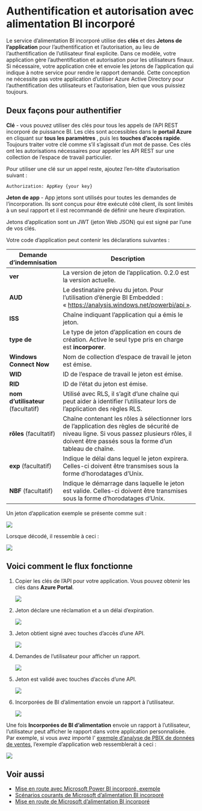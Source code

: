 <properties
   pageTitle="Authentification et autorisation avec alimentation BI incorporé"
   description="Authentification et autorisation avec alimentation BI incorporé"
   services="power-bi-embedded"
   documentationCenter=""
   authors="guyinacube"
   manager="erikre"
   editor=""
   tags=""/>
<tags
   ms.service="power-bi-embedded"
   ms.devlang="NA"
   ms.topic="article"
   ms.tgt_pltfrm="NA"
   ms.workload="powerbi"
   ms.date="10/04/2016"
   ms.author="asaxton"/>

# <a name="authenticating-and-authorizing-with-power-bi-embedded"></a>Authentification et autorisation avec alimentation BI incorporé

Le service d’alimentation BI incorporé utilise des **clés** et des **Jetons de l’application** pour l’authentification et l’autorisation, au lieu de l’authentification de l’utilisateur final explicite. Dans ce modèle, votre application gère l’authentification et autorisation pour les utilisateurs finaux. Si nécessaire, votre application crée et envoie les jetons de l’application qui indique à notre service pour rendre le rapport demandé. Cette conception ne nécessite pas votre application d’utiliser Azure Active Directory pour l’authentification des utilisateurs et l’autorisation, bien que vous puissiez toujours.

## <a name="two-ways-to-authenticate"></a>Deux façons pour authentifier

**Clé** - vous pouvez utiliser des clés pour tous les appels de l’API REST incorporé de puissance BI. Les clés sont accessibles dans le **portail Azure** en cliquant sur **tous les paramètres** , puis les **touches d’accès rapide**. Toujours traiter votre clé comme s’il s’agissait d’un mot de passe. Ces clés ont les autorisations nécessaires pour appeler les API REST sur une collection de l’espace de travail particulier.

Pour utiliser une clé sur un appel reste, ajoutez l’en-tête d’autorisation suivant :            

    Authorization: AppKey {your key}

**Jeton de app** - App jetons sont utilisés pour toutes les demandes de l’incorporation. Ils sont conçus pour être exécuté côté client, ils sont limités à un seul rapport et il est recommandé de définir une heure d’expiration.

Jetons d’application sont un JWT (jeton Web JSON) qui est signé par l’une de vos clés.

Votre code d’application peut contenir les déclarations suivantes :

| Demande d’indemnisation      | Description        |
|--------------|------------|
| **ver**      | La version de jeton de l’application. 0.2.0 est la version actuelle.       |
| **AUD**      | Le destinataire prévu du jeton. Pour l’utilisation d’énergie BI Embedded : « https://analysis.windows.net/powerbi/api ».  |
| **ISS**      |  Chaîne indiquant l’application qui a émis le jeton.    |
| **type de**     | Le type de jeton d’application en cours de création. Active le seul type pris en charge est **incorporer**.   |
| **Windows Connect Now**      | Nom de collection d’espace de travail le jeton est émise.  |
| **WID**      | ID de l’espace de travail le jeton est émise.  |
| **RID**      | ID de l’état du jeton est émise.     |
| **nom d’utilisateur** (facultatif) |  Utilisé avec RLS, il s’agit d’une chaîne qui peut aider à identifier l’utilisateur lors de l’application des règles RLS. |
| **rôles** (facultatif)   |   Chaîne contenant les rôles à sélectionner lors de l’application des règles de sécurité de niveau ligne. Si vous passez plusieurs rôles, il doivent être passés sous la forme d’un tableau de chaîne.    |
| **exp** (facultatif)    |   Indique le délai dans lequel le jeton expirera. Celles-ci doivent être transmises sous la forme d’horodatages d’Unix.   |
| **NBF** (facultatif)    |   Indique le démarrage dans laquelle le jeton est valide. Celles-ci doivent être transmises sous la forme d’horodatages d’Unix.   |

Un jeton d’application exemple se présente comme suit :

![](media\power-bi-embedded-app-token-flow\power-bi-embedded-app-token-flow-sample-coded.png)


Lorsque décodé, il ressemble à ceci :

![](media\power-bi-embedded-app-token-flow\power-bi-embedded-app-token-flow-sample-decoded.png)


## <a name="heres-how-the-flow-works"></a>Voici comment le flux fonctionne

1. Copier les clés de l’API pour votre application. Vous pouvez obtenir les clés dans **Azure Portal**.

    ![](media\powerbi-embedded-get-started-sample\azure-portal.png)

2. Jeton déclare une réclamation et a un délai d’expiration.

    ![](media\powerbi-embedded-get-started-sample\power-bi-embedded-token-2.png)

3. Jeton obtient signé avec touches d’accès d’une API.

    ![](media\powerbi-embedded-get-started-sample\power-bi-embedded-token-3.png)

4. Demandes de l’utilisateur pour afficher un rapport.

    ![](media\powerbi-embedded-get-started-sample\power-bi-embedded-token-4.png)

5.  Jeton est validé avec touches d’accès d’une API.

    ![](media\powerbi-embedded-get-started-sample\power-bi-embedded-token-5.png)

6.  Incorporées de BI d’alimentation envoie un rapport à l’utilisateur.

    ![](media\powerbi-embedded-get-started-sample\power-bi-embedded-token-6.png)

Une fois **Incorporées de BI d’alimentation** envoie un rapport à l’utilisateur, l’utilisateur peut afficher le rapport dans votre application personnalisée. Par exemple, si vous avez importé l' [exemple d’analyse de PBIX de données de ventes](http://download.microsoft.com/download/1/4/E/14EDED28-6C58-4055-A65C-23B4DA81C4DE/Analyzing_Sales_Data.pbix), l’exemple d’application web ressemblerait à ceci :

![](media\powerbi-embedded-get-started-sample\sample-web-app.png)

## <a name="see-also"></a>Voir aussi
- [Mise en route avec Microsoft Power BI incorporé, exemple](power-bi-embedded-get-started-sample.md)
- [Scénarios courants de Microsoft d’alimentation BI incorporé](power-bi-embedded-scenarios.md)
- [Mise en route de Microsoft d’alimentation BI incorporé](power-bi-embedded-get-started.md)
